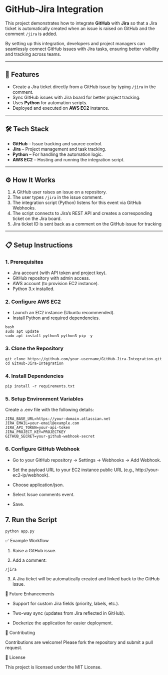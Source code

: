 # GitHub-Jira Integration

This project demonstrates how to integrate **GitHub** with **Jira** so that a Jira ticket is automatically created when an issue is raised on GitHub and the comment `/jira` is added.  

By setting up this integration, developers and project managers can seamlessly connect GitHub issues with Jira tasks, ensuring better visibility and tracking across teams.  

---

## 🚀 Features
- Create a Jira ticket directly from a GitHub issue by typing `/jira` in the comment.
- Sync GitHub issues with Jira board for better project tracking.
- Uses **Python** for automation scripts.
- Deployed and executed on **AWS EC2** instance.

---

## 🛠️ Tech Stack
- **GitHub** – Issue tracking and source control.
- **Jira** – Project management and task tracking.
- **Python** – For handling the automation logic.
- **AWS EC2** – Hosting and running the integration script.

---

## ⚙️ How It Works
1. A GitHub user raises an issue on a repository.  
2. The user types `/jira` in the issue comment.  
3. The integration script (Python) listens for this event via GitHub Webhooks.  
4. The script connects to Jira’s REST API and creates a corresponding ticket on the Jira board.  
5. Jira ticket ID is sent back as a comment on the GitHub issue for tracking  

---

## 📋 Setup Instructions

### 1. Prerequisites
- Jira account (with API token and project key).  
- GitHub repository with admin access.  
- AWS account (to provision EC2 instance).  
- Python 3.x installed.  

### 2. Configure AWS EC2
- Launch an EC2 instance (Ubuntu recommended).  
- Install Python and required dependencies.  

```
bash
sudo apt update
sudo apt install python3 python3-pip -y
```

### 3. Clone the Repository
```
git clone https://github.com/your-username/GitHub-Jira-Integration.git
cd GitHub-Jira-Integration
```

### 4. Install Dependencies
```
pip install -r requirements.txt
```

### 5. Setup Environment Variables
Create a .env file with the following details:

```
JIRA_BASE_URL=https://your-domain.atlassian.net
JIRA_EMAIL=your-email@example.com
JIRA_API_TOKEN=your-api-token
JIRA_PROJECT_KEY=PROJECTKEY
GITHUB_SECRET=your-github-webhook-secret
```

### 6. Configure GitHub Webhook
- Go to your GitHub repository → Settings → Webhooks → Add Webhook.

- Set the payload URL to your EC2 instance public URL (e.g., http://your-ec2-ip/webhook).

- Choose application/json.

- Select Issue comments event.

- Save.

## 7. Run the Script
```
python app.py
```

✅ Example Workflow

1. Raise a GitHub issue.

2. Add a comment:
```
/jira
```
3. A Jira ticket will be automatically created and linked back to the GitHub issue.

📌 Future Enhancements

- Support for custom Jira fields (priority, labels, etc.).

- Two-way sync (updates from Jira reflected in GitHub).

- Dockerize the application for easier deployment.

🤝 Contributing

Contributions are welcome! Please fork the repository and submit a pull request.

📜 License

This project is licensed under the MIT License.

